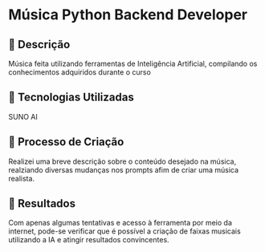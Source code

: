 # Música Python Backend Developer

## 📒 Descrição
Música feita utilizando ferramentas de Inteligência Artificial, compilando os conhecimentos adquiridos durante o curso

## 🤖 Tecnologias Utilizadas
SUNO AI

## 🧐 Processo de Criação
Realizei uma breve descrição sobre o conteúdo desejado na música, realziando diversas mudanças nos prompts afim de criar uma música realista.

## 🚀 Resultados
Com apenas algumas tentativas e acesso à ferramenta por meio da internet, pode-se verificar que é possível a criação de faixas musicais utilizando a IA e atingir resultados convincentes.
